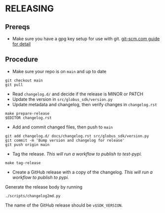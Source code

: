 # RELEASING

## Prereqs

- Make sure you have a gpg key setup for use with git.
  [git-scm.com guide for detail](https://git-scm.com/book/en/v2/Git-Tools-Signing-Your-Work)

## Procedure

- Make sure your repo is on `main` and up to date

```
git checkout main
git pull
```

- Read `changelog.d/` and decide if the release is MINOR or PATCH
- Update the version in `src/globus_sdk/version.py`
- Update metadata and changelog, then verify changes in `changelog.rst`

```
make prepare-release
$EDITOR changelog.rst
```

- Add and commit changed files, then push to `main`

```
git add changelog.d/ docs/changelog.rst src/globus_sdk/version.py
git commit -m 'Bump version and changelog for release'
git push origin main
```

- Tag the release. _This will run a workflow to publish to test-pypi._

```
make tag-release
```

- Create a GitHub release with a copy of the changelog. _This will run a workflow to publish to pypi._

Generate the release body by running
```
./scripts/changelog2md.py
```

The name of the GitHub release should be `v$SDK_VERSION`.
